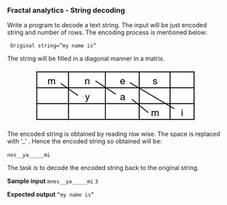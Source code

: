 ### Fractal analytics - String decoding
Write a program to decode a text string. The input will be just encoded string and number of rows. The encoding process is mentioned below:

     Original string=”my name is”
The string will be filled in a diagonal manner in a matrix.
<p align="center">
     <img src="https://github.com/sooraj-sudhakar/Coding-contest/blob/master/Hackerrank/out.jpg">
</p>
The encoded string is obtained by reading row wise. The space is replaced with ‘_’ . Hence the encoded string so obtained will be:

   `nes__ya_____mi`

The task is to decode the encoded string back to the original string. 

**Sample input**
`mnes__ya_____mi`
`3`

**Expected output**
`“my name is”`
